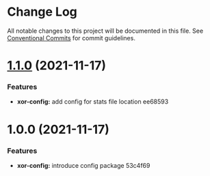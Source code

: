 # Change Log

All notable changes to this project will be documented in this file.
See [Conventional Commits](https://conventionalcommits.org) for commit guidelines.

# [1.1.0](/compare/@xor/xor-config@1.0.0...@xor/xor-config@1.1.0) (2021-11-17)


### Features

* **xor-config:** add config for stats file location ee68593





# 1.0.0 (2021-11-17)


### Features

* **xor-config:** introduce config package 53c4f69
